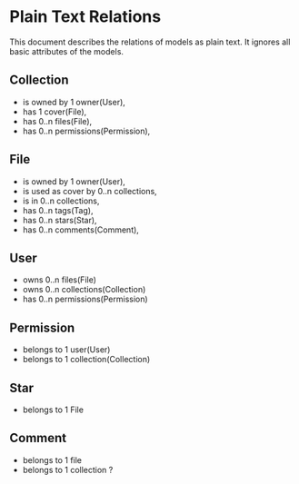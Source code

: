 # Plain Text Relations

This document describes the relations of models as plain text. It ignores all basic attributes of the models.

## Collection

* is owned by 1 owner(User),
* has 1 cover(File),
* has 0..n files(File),
* has 0..n permissions(Permission),

## File

* is owned by 1 owner(User),
* is used as cover by 0..n collections,
* is in 0..n collections,
* has 0..n tags(Tag),
* has 0..n stars(Star),
* has 0..n comments(Comment),

## User

* owns 0..n files(File)
* owns 0..n collections(Collection)
* has 0..n permissions(Permission)
 
## Permission

* belongs to 1 user(User)
* belongs to 1 collection(Collection)

## Star

* belongs to 1 File

## Comment

* belongs to 1 file
* belongs to 1 collection ?